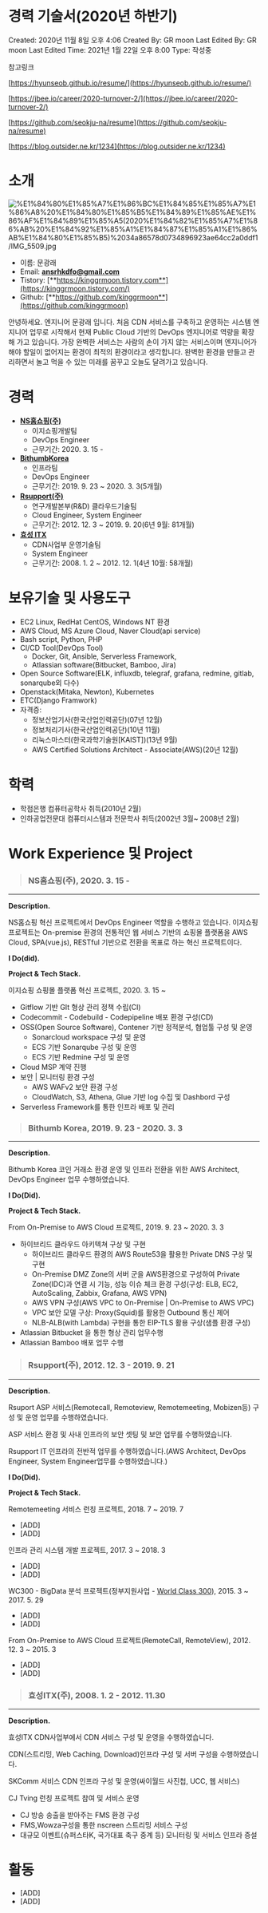 # 경력 기술서(2020년 하반기)

Created: 2020년 11월 8일 오후 4:06
Created By: GR moon
Last Edited By: GR moon
Last Edited Time: 2021년 1월 22일 오후 8:00
Type: 작성중

참고링크

[https://hyunseob.github.io/resume/](https://hyunseob.github.io/resume/)

[https://jbee.io/career/2020-turnover-2/](https://jbee.io/career/2020-turnover-2/)

[https://github.com/seokju-na/resume](https://github.com/seokju-na/resume)

[https://blog.outsider.ne.kr/1234](https://blog.outsider.ne.kr/1234)

# 소개

![%E1%84%80%E1%85%A7%E1%86%BC%E1%84%85%E1%85%A7%E1%86%A8%20%E1%84%80%E1%85%B5%E1%84%89%E1%85%AE%E1%86%AF%E1%84%89%E1%85%A5(2020%E1%84%82%E1%85%A7%E1%86%AB%20%E1%84%92%E1%85%A1%E1%84%87%E1%85%A1%E1%86%AB%E1%84%80%E1%85%B5)%2034a86578d0734896923ae64cc2a0ddf1/IMG_5509.jpg](%E1%84%80%E1%85%A7%E1%86%BC%E1%84%85%E1%85%A7%E1%86%A8%20%E1%84%80%E1%85%B5%E1%84%89%E1%85%AE%E1%86%AF%E1%84%89%E1%85%A5(2020%E1%84%82%E1%85%A7%E1%86%AB%20%E1%84%92%E1%85%A1%E1%84%87%E1%85%A1%E1%86%AB%E1%84%80%E1%85%B5)%2034a86578d0734896923ae64cc2a0ddf1/IMG_5509.jpg)

- 이름: 문광래
- Email: [**ansrhkdfo@gmail.com**](mailto:ansrhkdfo@gmail.com)
- Tistory: [**https://kinggrmoon.tistory.com**](https://kinggrmoon.tistory.com/)
- Github: [**https://github.com/kinggrmoon**](https://github.com/kinggrmoon)

안녕하세요. 엔지니어 문광래 입니다. 처음 CDN 서비스를 구축하고 운영하는 시스템 엔지니어 업무로 시작해서 현재 Public Cloud 기반의 DevOps 엔지니어로 역량을 확장해 가고 있습니다. 가장 완벽한 서비스는 사람의 손이 가지 않는 서비스이며 엔지니어가 해야 할일이 없어지는 환경이 최적의 환경이라고 생각합니다. 완벽한 환경을 만들고  관리하면서 놀고 먹을 수 있는 미래를 꿈꾸고 오늘도 달려가고 있습니다.

# 경력

- [**NS홈쇼핑(주)**](http://pr.nsmall.com/index.do)
    - 이지쇼핑개발팀
    - DevOps Engineer
    - 근무기간:  2020. 3. 15 -
- [**BithumbKorea**](https://www.bithumbcorp.com/ko/company/aboutus.php)
    - 인프라팀
    - DevOps Engineer
    - 근무기간: 2019. 9. 23 ~ 2020. 3. 3(5개월)
- [**Rsupport(주)**](https://www.rsupport.com/ko-kr/company/overview/)
    - 연구개발본부(R&D) 클라우드기술팀
    - Cloud Engineer, System Engineer
    - 근무기간:  2012. 12. 3 ~ 2019. 9. 20(6년 9월: 81개월)
- [**효성 ITX**](https://www.hyosungitx.com/ko/about/about.itx)
    - CDN사업부 운영기술팀
    - System Engineer
    - 근무기간: 2008. 1. 2 ~ 2012. 12. 1(4년 10월: 58개월)

# 보유기술 및 사용도구
- EC2 Linux, RedHat CentOS, Windows NT 환경
- AWS Cloud, MS Azure Cloud, Naver Cloud(api service)
- Bash script, Python, PHP
- CI/CD Tool(DevOps Tool)
    - Docker, Git, Ansible, Serverless Framework,
    - Atlassian software(Bitbucket, Bamboo, Jira)
- Open Source Software(ELK, influxdb, telegraf, grafana, redmine, gitlab, sonarqube외 다수)
- Openstack(Mitaka, Newton), Kubernetes
- ETC(Django Framwork)
- 자격증:
    - 정보산업기사(한국산업인력공단)(07년 12월)
    - 정보처리기사(한국산업인력공단)(10년 11월)
    - 리눅스마스터(한국과학기술원[KAIST])(13년 9월)
    - AWS Certified Solutions Architect - Associate(AWS)(20년 12월)

# 학력
- 학점은행 컴퓨터공학사 취득(2010년 2월)
- 인하공업전문대 컴퓨터시스템과 전문학사 취득(2002년 3월~ 2008년 2월)

# Work Experience 및 Project

> ### NS홈쇼핑(주), 2020. 3. 15 -
---
**Description.**

NS홈쇼핑 혁신 프로젝트에서 DevOps Engineer 역할을 수행하고 있습니다. 이지쇼핑 프로젝트는 On-premise 환경의 전통적인 웹 서비스 기반의 쇼핑몰 플랫폼을 AWS Cloud, SPA(vue.js), RESTful 기반으로 전환을 목표로 하는 혁신 프로젝트이다. 

**I Do(did).**

**Project & Tech Stack.**

이지쇼핑 쇼핑몰 플랫폼 혁신 프로젝트, 2020. 3. 15 ~

- Gitflow 기반 GIt 형상 관리 정책 수립(CI)
- Codecommit - Codebuild - Codepipeline 배포 환경 구성(CD)
- OSS(Open Source Software), Contener 기반 정적분석, 협업툴 구성 및 운영
    - Sonarcloud workspace 구성 및 운영
    - ECS 기반 Sonarqube 구성 및 운영
    - ECS 기반 Redmine 구성 및 운영
- Cloud MSP 계약 진행
- 보안 | 모니터링 환경 구성
    - AWS WAFv2 보안 환경 구성
    - CloudWatch, S3, Athena, Glue 기반 log 수집 및 Dashbord 구성
- Serverless Framework를 통한 인프라 배포 및  관리

> ### Bithumb Korea, 2019. 9. 23 - 2020. 3. 3
---
**Description.**

Bithumb Korea 코인 거래소 환경 운영 및 인프라 전환을 위한 AWS Architect, DevOps Engineer 업무 수행하였습니다.

**I Do(Did).**

**Project & Tech Stack.**

From On-Premise to AWS Cloud 프로젝트, 2019. 9. 23 ~ 2020. 3. 3

- 하이브리드 클라우드 아키텍쳐 구상 및 구현
    - 하이브리드 클라우드 환경의 AWS Route53을 활용한 Private DNS 구상 및 구현
    - On-Premise DMZ Zone의 서버 군을 AWS환경으로 구성하여 Private Zone(IDC)과 연결 시 기능, 성능 이슈 체크 환경 구성(구성: ELB, EC2, AutoScaling, Zabbix, Grafana, AWS VPN)
    - AWS VPN 구성(AWS VPC to On-Premise | On-Premise to AWS VPC)
    - VPC 보안 모델 구상: Proxy(Squid)를 활용한 Outbound 통신 제어
    - NLB-ALB(with Lambda) 구현을 통한 EIP-TLS 활용 구상(샘플 환경 구성)
- Atlassian Bitbucket 을 통한 형상 관리 업무수행
- Atlassian Bamboo 배포 업무 수행

> ### Rsupport(주), 2012. 12. 3 - 2019. 9. 21
---

**Description.**

Rsuport ASP 서비스(Remotecall, Remoteview, Remotemeeting, Mobizen등) 구성 및 운영 업무를 수행하였습니다.

ASP 서비스 환경 및 사내 인프라의 보안 셋팅 및 보안 업무를 수행하였습니다.

Rsupport IT 인프라의 전반적 업무를 수행하였습니다.(AWS Architect, DevOps Engineer, System Engineer업무를 수행하였습니다.)

**I Do(Did).**

**Project & Tech Stack.**

Remotemeeting 서비스 런칭 프로젝트, 2018. 7 ~ 2019. 7

- [ADD]
- [ADD]

인프라 관리 시스템 개발 프로젝트, 2017. 3 ~ 2018. 3

- [ADD]
- [ADD]

WC300 - BigData 분석 프로젝트(정부지원사업 - [World Class 300](https://worldclass300.org/html/main/sub.htm?subMenu=02&pageNum=02&category=63)), 2015. 3 ~ 2017. 5. 29

- [ADD]
- [ADD]

From On-Premise to AWS Cloud 프로젝트(RemoteCall, RemoteView), 2012. 12. 3 ~ 2015. 3

- [ADD]
- [ADD]

> ### 효성ITX(주), 2008. 1. 2 - 2012. 11.30
---

**Description.**

효성ITX CDN사업부에서 CDN 서비스 구성 및 운영을 수행하였습니다.

CDN(스트리밍, Web Caching, Download)인프라 구성 및 서버 구성을 수행하였습니다. 

SKComm 서비스 CDN 인프라 구성 및 운영(싸이월드 사진첩, UCC, 웹 서비스)

CJ Tving 런칭 프로젝트 참여 및 서비스 운영

- CJ 방송 송출을 받아주는 FMS 환경 구성
- FMS,Wowza구성을 통한 nscreen 스트리밍 서비스 구성
- 대규모 이벤트(슈퍼스타K, 국가대표 축구 중계 등) 모니터링 및 서비스 인프라 증설

# 활동

- [ADD]
- [ADD]